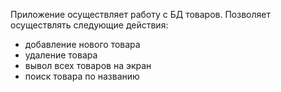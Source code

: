 Приложение осуществляет работу с БД товаров. Позволяет осуществлять следующие действия:
- добавление нового товара
- удаление товара
- вывол всех товаров на экран
- поиск товара по названию
